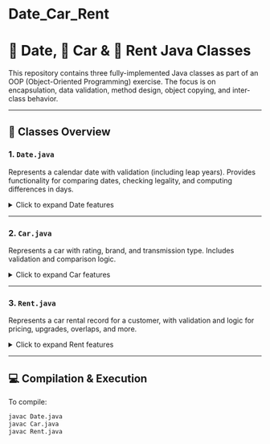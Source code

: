 # Date_Car_Rent
# 📅 Date, 🚗 Car & 📝 Rent Java Classes

This repository contains three fully-implemented Java classes as part of an OOP (Object-Oriented Programming) exercise. The focus is on encapsulation, data validation, method design, object copying, and inter-class behavior.

---

## 📁 Classes Overview

### 1. `Date.java`

Represents a calendar date with validation (including leap years). Provides functionality for comparing dates, checking legality, and computing differences in days.

<details>
<summary>Click to expand Date features</summary>

#### 🔐 Fields:
- `int _day` – Day (1–31)
- `int _month` – Month (1–12)
- `int _year` – Four-digit year

#### 🔨 Constructors:
- `Date(int day, int month, int year)` – If invalid, defaults to 01/01/2000
- `Date(Date other)` – Copy constructor

#### 📥 Methods:
- `getDay()`, `getMonth()`, `getYear()`
- `setDay()`, `setMonth()`, `setYear()` – Ignore invalid changes
- `boolean equals(Date other)`
- `boolean before(Date other)`
- `boolean after(Date other)` *(uses only `before()`)*
- `int difference(Date other)`
- `String toString()` – Format: `dd/mm/yyyy`
- `Date tomorrow()` – Returns new object for the next day

</details>

---

### 2. `Car.java`

Represents a car with rating, brand, and transmission type. Includes validation and comparison logic.

<details>
<summary>Click to expand Car features</summary>

#### 🔐 Fields:
- `int _id` – 7-digit license number, or `9999999` if invalid
- `char _type` – Rating (`A`, `B`, `C`, `D`), default: `A`
- `String _brand`
- `boolean _isManual` – Transmission type

#### 🔨 Constructors:
- `Car(int id, char type, String brand, boolean isManual)`
- `Car(Car other)`

#### 📥 Methods:
- `getId()`, `getType()`, `getBrand()`, `isManual()`
- `setId()`, `setType()`, `setBrand()`, `setIsManual()` – With validation
- `String toString()` – Format: `id:1234567 type:A brand:Mazda gear:manual`
- `boolean equals(Car other)` – Compares by type, brand, and gear
- `boolean better(Car other)` – Based on rating & gear
- `boolean worse(Car other)` – Must use `better()`

</details>

---

### 3. `Rent.java`

Represents a car rental record for a customer, with validation and logic for pricing, upgrades, overlaps, and more.

<details>
<summary>Click to expand Rent features</summary>

#### 🔐 Fields:
- `String _name` – Customer name
- `Car _car` – Rented car
- `Date _pickDate` – Start date
- `Date _returnDate` – Return date (must be at least 1 day later)

#### 🔨 Constructors:
- `Rent(String name, Car car, Date pick, Date ret)`  
  Ensures valid dates; adjusts `returnDate` if needed.
- `Rent(Rent other)` – Copy constructor

#### 📥 Methods:
- Getters & Setters for all fields (with defensive copying)
- `boolean equals(Rent other)` – Compares name, car, and both dates
- `int howManyDays()` – Total number of rental days
- `int getPrice()` – 
  - A: 100₪/day  
  - B: 150₪/day  
  - C: 180₪/day  
  - D: 240₪/day  
  - 10% discount per full week (7 days)
- `int upgrade(Car newCar)` – Replaces car if it's better and returns extra cost
- `Rent overlap(Rent other)` – Returns merged Rent object if periods overlap for same car & customer, otherwise `null`
- `String toString()` – Format:  
  `Name:Rama From:30/10/2022 To:12/11/2022 Type:B Days:13 Price:1845`

</details>

---

## 💻 Compilation & Execution

To compile:
```bash
javac Date.java
javac Car.java
javac Rent.java
